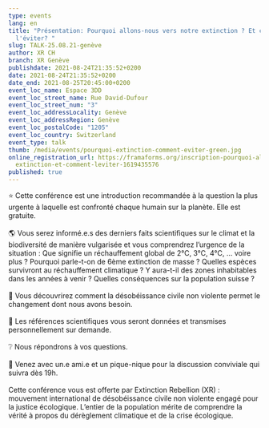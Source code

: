 ```yaml
---
type: events
lang: en
title: "Présentation: Pourquoi allons-nous vers notre extinction ? Et comment
  l'éviter? "
slug: TALK-25.08.21-genève
author: XR CH
branch: XR Genève
publishdate: 2021-08-24T21:35:52+0200
date: 2021-08-24T21:35:52+0200
date_end: 2021-08-25T20:45:00+0200
event_loc_name: Espace 3DD
event_loc_street_name: Rue David-Dufour
event_loc_street_num: "3"
event_loc_addressLocality: Genève
event_loc_addressRegion: Genève
event_loc_postalCode: "1205"
event_loc_country: Switzerland
event_type: talk
thumb: /media/events/pourquoi-extinction-comment-eviter-green.jpg
online_registration_url: https://framaforms.org/inscription-pourquoi-allons-nous-vers-notre-
  extinction-et-comment-leviter-1619435576
published: true
---
```

⭐ Cette conférence est une introduction recommandée à la question la plus urgente à laquelle est confronté chaque humain sur la planète. Elle est gratuite.\
\
🌎 Vous serez informé.e.s des derniers faits scientifiques sur le climat et la biodiversité de manière vulgarisée et vous comprendrez l’urgence de la situation : Que signifie un réchauffement global de 2°C, 3°C, 4°C, … voire plus ? Pourquoi parle-t-on de 6ème extinction de masse ? Quelles espèces survivront au réchauffement climatique ? Y aura-t-il des zones inhabitables dans les années à venir ? Quelles conséquences sur la population suisse ?\
\
🌳 Vous découvrirez comment la désobéissance civile non violente permet le changement dont nous avons besoin.\
\
📃 Les références scientifiques vous seront données et transmises personnellement sur demande.\
\
❔ Nous répondrons à vos questions.\
\
🥪 Venez avec un.e ami.e et un pique-nique pour la discussion conviviale qui suivra dès 19h.\
\
Cette conférence vous est offerte par Extinction Rebellion (XR) : mouvement international de désobéissance civile non violente engagé pour la justice écologique. L’entier de la population mérite de comprendre la vérité à propos du dérèglement climatique et de la crise écologique.